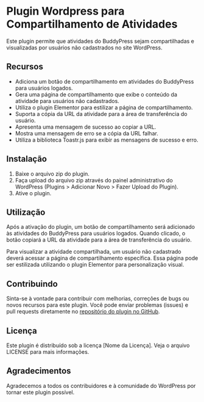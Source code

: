 <h1>Plugin Wordpress para Compartilhamento de Atividades</h1>

<p>
  Este plugin permite que atividades do BuddyPress sejam compartilhadas e visualizadas por usuários não cadastrados no site WordPress.
</p>

<h2>Recursos</h2>

<ul>
  <li>Adiciona um botão de compartilhamento em atividades do BuddyPress para usuários logados.</li>
  <li>Gera uma página de compartilhamento que exibe o conteúdo da atividade para usuários não cadastrados.</li>
  <li>Utiliza o plugin Elementor para estilizar a página de compartilhamento.</li>
  <li>Suporta a cópia da URL da atividade para a área de transferência do usuário.</li>
  <li>Apresenta uma mensagem de sucesso ao copiar a URL.</li>
  <li>Mostra uma mensagem de erro se a cópia da URL falhar.</li>
  <li>Utiliza a biblioteca Toastr.js para exibir as mensagens de sucesso e erro.</li>
</ul>

<h2>Instalação</h2>

<ol>
  <li>Baixe o arquivo zip do plugin.</li>
  <li>Faça upload do arquivo zip através do painel administrativo do WordPress (Plugins > Adicionar Novo > Fazer Upload do Plugin).</li>
  <li>Ative o plugin.</li>
</ol>

<h2>Utilização</h2>

<p>
  Após a ativação do plugin, um botão de compartilhamento será adicionado às atividades do BuddyPress para usuários logados. Quando clicado, o botão copiará a URL da atividade para a área de transferência do usuário.
</p>

<p>
  Para visualizar a atividade compartilhada, um usuário não cadastrado deverá acessar a página de compartilhamento específica. Essa página pode ser estilizada utilizando o plugin Elementor para personalização visual.
</p>

<h2>Contribuindo</h2>

<p>
  Sinta-se à vontade para contribuir com melhorias, correções de bugs ou novos recursos para este plugin. Você pode enviar problemas (issues) e pull requests diretamente no <a href="https://github.com/seu-usuario/nome-do-repositorio">repositório do plugin no GitHub</a>.
</p>

<h2>Licença</h2>

<p>
  Este plugin é distribuído sob a licença [Nome da Licença]. Veja o arquivo LICENSE para mais informações.
</p>

<h2>Agradecimentos</h2>

<p>
  Agradecemos a todos os contribuidores e à comunidade do WordPress por tornar este plugin possível.
</p>
